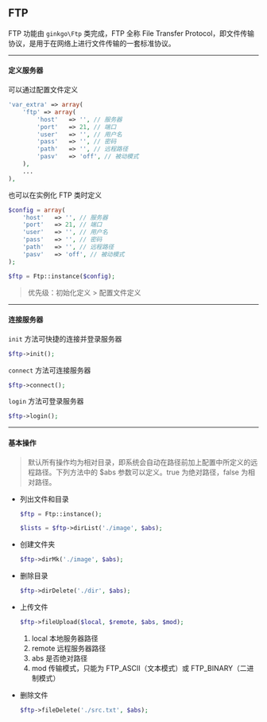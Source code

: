 ## FTP

FTP 功能由 `ginkgo\Ftp` 类完成，FTP 全称 File Transfer Protocol，即文件传输协议，是用于在网络上进行文件传输的一套标准协议。

----------

#### 定义服务器

可以通过配置文件定义

``` php
'var_extra' => array(
    'ftp' => array(
        'host'   => '', // 服务器
        'port'   => 21, // 端口
        'user'   => '', // 用户名
        'pass'   => '', // 密码
        'path'   => '', // 远程路径
        'pasv'   => 'off', // 被动模式
    ),    
    ...
),
```

也可以在实例化 FTP 类时定义

``` php
$config = array(
    'host'   => '', // 服务器
    'port'   => 21, // 端口
    'user'   => '', // 用户名
    'pass'   => '', // 密码
    'path'   => '', // 远程路径
    'pasv'   => 'off', // 被动模式
);

$ftp = Ftp::instance($config);
```

> 优先级：初始化定义 &gt; 配置文件定义

----------

#### 连接服务器

`init` 方法可快捷的连接并登录服务器

``` php
$ftp->init();
```

`connect` 方法可连接服务器

``` php
$ftp->connect();
```

`login` 方法可登录服务器

``` php
$ftp->login();
```

----------

#### 基本操作

> 默认所有操作均为相对目录，即系统会自动在路径前加上配置中所定义的远程路径。下列方法中的 $abs 参数可以定义。true 为绝对路径，false 为相对路径。

* 列出文件和目录

    ``` php
    $ftp = Ftp::instance();
    
    $lists = $ftp->dirList('./image', $abs);
    ```

* 创建文件夹

    ``` php
    $ftp->dirMk('./image', $abs);
    ```

* 删除目录

    ``` php
    $ftp->dirDelete('./dir', $abs);
    ```

* 上传文件

    ``` php
    $ftp->fileUpload($local, $remote, $abs, $mod);
    ```
    
    1. local 本地服务器路径
    2. remote 远程服务器路径
    3. abs 是否绝对路径
    4. mod 传输模式，只能为 FTP_ASCII（文本模式）或 FTP_BINARY（二进制模式）


* 删除文件

    ``` php
    $ftp->fileDelete('./src.txt', $abs);
    ```

